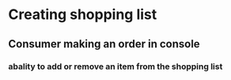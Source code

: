 # Creating shopping list
## Consumer making an order in console
### abality to add or remove an item from the shopping list